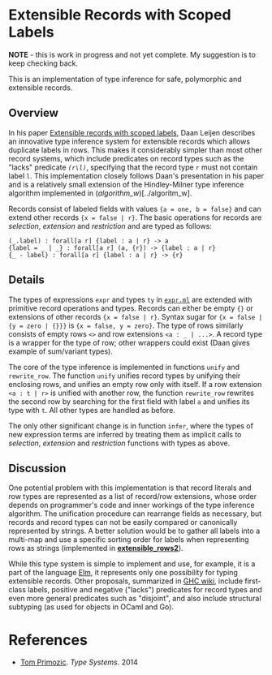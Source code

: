 # Extensible Records with Scoped Labels


**NOTE** - this is work in progress and not yet complete.  My suggestion is to keep checking back.

This is an implementation of type inference for safe, polymorphic and extensible
records.

## Overview

In his paper
[Extensible records with scoped labels](http://research.microsoft.com/apps/pubs/default.aspx?id=65409),
Daan Leijen describes an innovative type inference system for extensible records
which allows duplicate labels in rows. This makes it considerably simpler than
most other record systems, which include predicates on record types such as the
"lacks" predicate _`(r\l)`_, specifying that the record type `r` must not
contain label `l`. This implementation closely follows Daan's presentation in
his paper and is a relatively small extension of the Hindley-Milner type
inference algorithm implemented in (_algorithm_w_)[../algoritm_w].

Records consist of labeled fields with values `{a = one, b = false}` and can
extend other records `{x = false | r}`. The basic operations for records are
_selection_, _extension_ and _restriction_ and are typed as follows:

```
(_.label) : forall[a r] {label : a | r} -> a
{label = _ | _} : forall[a r] (a, {r}) -> {label : a | r}
{_ - label} : forall[a r] {label : a | r} -> {r}
```

## Details

The types of expressions `expr` and types `ty` in [`expr.ml`](./Lang/Expr.fs)
are extended with primitive record operations and types. Records can either be
empty `{}` or extensions of other records `{x = false | r}`. Syntax sugar for
`{x = false | {y = zero | {}}}` is `{x = false, y = zero}`. The type of rows
similarly consists of empty rows `<>` and row extensions `<a : _ | ...>`. A
record type is a wrapper for the type of row; other wrappers could exist (Daan
gives example of sum/variant types).

The core of the type inference is implemented in functions `unify` and
`rewrite_row`. The function `unify` unifies record types by unifying their
enclosing rows, and unifies an empty row only with itself. If a row extension
`<a : t | r>` is unified with another row, the function `rewrite_row` rewrites
the second row by searching for the first field with label `a` and unifies its
type with `t`. All other types are handled as before.

The only other significant change is in function `infer`, where the types of new
expression terms are inferred by treating them as implicit calls to _selection_,
_extension_ and _restriction_ functions with types as above.

## Discussion

One potential problem with this implementation is that record literals and row
types are represented as a list of record/row extensions, whose order depends on
programmer's code and inner workings of the type inference algorithm. The
unification procedure can rearrange fields as necessary, but records and record
types can not be easily compared or canonically represented by strings. A better
solution would be to gather all labels into a multi-map and use a specific
sorting order for labels when representing rows as strings (implemented in
[**extensible_rows2**](https://github.com/tomprimozic/type-systems/tree/master/extensible_rows2)).

While this type system is simple to implement and use, for example, it is a part
of the language [Elm](https://guide.elm-lang.org/core_language.html), it
represents only one possibility for typing extensible records. Other proposals,
summarized in
[GHC wiki](https://ghc.haskell.org/trac/ghc/wiki/ExtensibleRecords), include
first-class labels, positive and negative ("lacks") predicates for record types
and even more general predicates such as "disjoint", and also include structural
subtyping (as used for objects in OCaml and Go).

# References

- [Tom Primozic](https://github.com/tomprimozic/type-systems). _Type Systems_.
  2014
